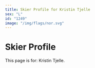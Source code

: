 ```yaml
---
title: Skier Profile for Kristin Tjelle
sex: "L"
id: "1249"
image: "/img/flags/nor.svg" 
---
```


# Skier Profile

This page is for: Kristin Tjelle.
    